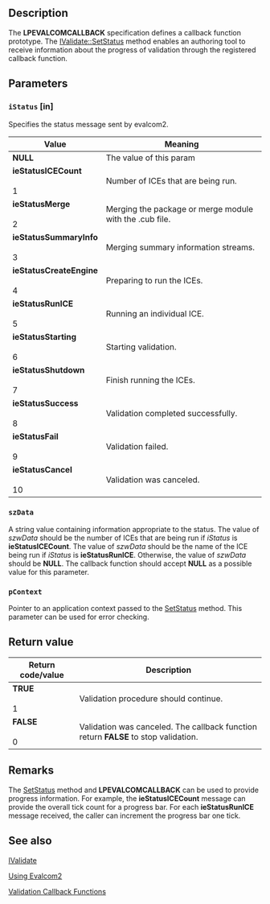 ## Description

The **LPEVALCOMCALLBACK** specification defines a callback function prototype. The [IValidate::SetStatus](https://learn.microsoft.com/windows/desktop/api/evalcom2/nf-evalcom2-ivalidate-setstatus) method enables an authoring tool to receive information about the progress of validation through the registered callback function.

## Parameters

### `iStatus` [in]

Specifies the status message sent by evalcom2.

| Value | Meaning |
| --- | --- |
| **NULL** | The value of this param |
| **ieStatusICECount**<br><br>1 | Number of ICEs that are being run. |
| **ieStatusMerge**<br><br>2 | Merging the package or merge module with the .cub file. |
| **ieStatusSummaryInfo**<br><br>3 | Merging summary information streams. |
| **ieStatusCreateEngine**<br><br>4 | Preparing to run the ICEs. |
| **ieStatusRunICE**<br><br>5 | Running an individual ICE. |
| **ieStatusStarting**<br><br>6 | Starting validation. |
| **ieStatusShutdown**<br><br>7 | Finish running the ICEs. |
| **ieStatusSuccess**<br><br>8 | Validation completed successfully. |
| **ieStatusFail**<br><br>9 | Validation failed. |
| **ieStatusCancel**<br><br>10 | Validation was canceled. |

### `szData`

A string value containing information appropriate to the status. The value of *szwData* should be the number of ICEs that are being run if *iStatus* is **ieStatusICECount**. The value of *szwData* should be the name of the ICE being run if *iStatus* is **ieStatusRunICE**. Otherwise, the value of *szwData* should be **NULL**. The callback function should accept **NULL** as a possible value for this parameter.

### `pContext`

Pointer to an application context passed to the [SetStatus](https://learn.microsoft.com/windows/desktop/api/evalcom2/nf-evalcom2-ivalidate-setstatus) method. This parameter can be used for error checking.

## Return value

| Return code/value | Description |
| --- | --- |
| ****TRUE****<br><br>1 | Validation procedure should continue. |
| ****FALSE****<br><br>0 | Validation was canceled. The callback function return **FALSE** to stop validation. |

## Remarks

The [SetStatus](https://learn.microsoft.com/windows/desktop/api/evalcom2/nf-evalcom2-ivalidate-setstatus) method and **LPEVALCOMCALLBACK** can be used to provide progress information. For example, the **ieStatusICECount** message can provide the overall tick count for a progress bar. For each **ieStatusRunICE** message received, the caller can increment the progress bar one tick.

## See also

[IValidate](https://learn.microsoft.com/windows/desktop/api/evalcom2/nn-evalcom2-ivalidate)

[Using Evalcom2](https://learn.microsoft.com/windows/desktop/Msi/using-evalcom2)

[Validation Callback Functions](https://learn.microsoft.com/windows/desktop/Msi/validation-callback-functions)